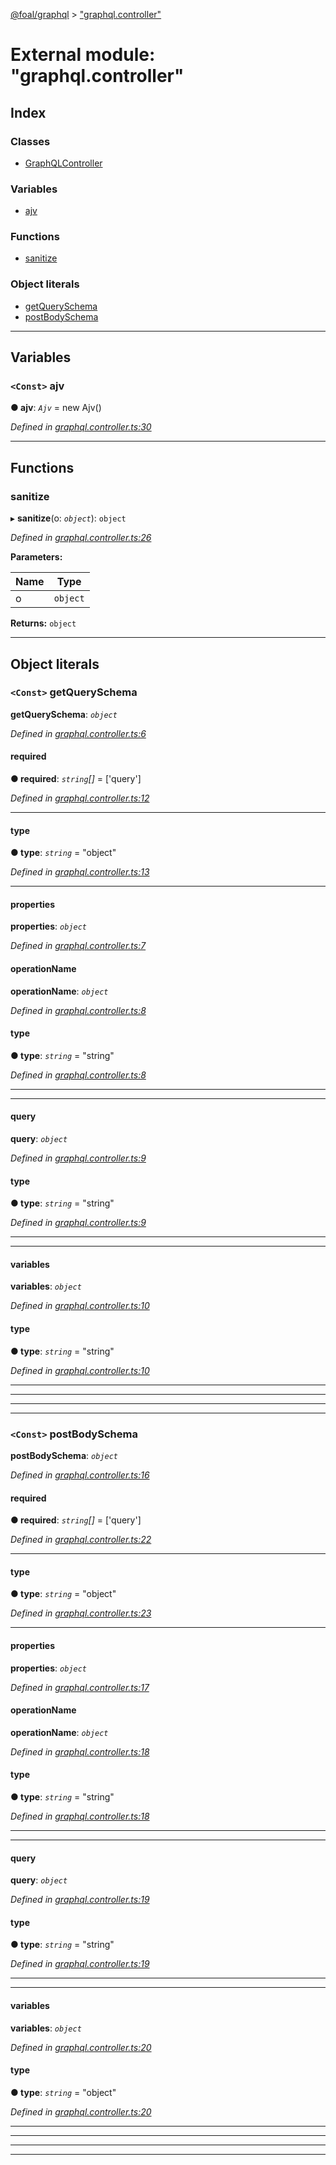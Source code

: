 [@foal/graphql](../README.md) > ["graphql.controller"](../modules/_graphql_controller_.md)

# External module: "graphql.controller"

## Index

### Classes

* [GraphQLController](../classes/_graphql_controller_.graphqlcontroller.md)

### Variables

* [ajv](_graphql_controller_.md#ajv)

### Functions

* [sanitize](_graphql_controller_.md#sanitize)

### Object literals

* [getQuerySchema](_graphql_controller_.md#getqueryschema)
* [postBodySchema](_graphql_controller_.md#postbodyschema)

---

## Variables

<a id="ajv"></a>

### `<Const>` ajv

**● ajv**: *`Ajv`* =  new Ajv()

*Defined in [graphql.controller.ts:30](https://github.com/FoalTS/foal/blob/cf326d07/packages/graphql/src/graphql.controller.ts#L30)*

___

## Functions

<a id="sanitize"></a>

###  sanitize

▸ **sanitize**(o: *`object`*): `object`

*Defined in [graphql.controller.ts:26](https://github.com/FoalTS/foal/blob/cf326d07/packages/graphql/src/graphql.controller.ts#L26)*

**Parameters:**

| Name | Type |
| ------ | ------ |
| o | `object` |

**Returns:** `object`

___

## Object literals

<a id="getqueryschema"></a>

### `<Const>` getQuerySchema

**getQuerySchema**: *`object`*

*Defined in [graphql.controller.ts:6](https://github.com/FoalTS/foal/blob/cf326d07/packages/graphql/src/graphql.controller.ts#L6)*

<a id="getqueryschema.required"></a>

####  required

**● required**: *`string`[]* =  ['query']

*Defined in [graphql.controller.ts:12](https://github.com/FoalTS/foal/blob/cf326d07/packages/graphql/src/graphql.controller.ts#L12)*

___
<a id="getqueryschema.type"></a>

####  type

**● type**: *`string`* = "object"

*Defined in [graphql.controller.ts:13](https://github.com/FoalTS/foal/blob/cf326d07/packages/graphql/src/graphql.controller.ts#L13)*

___
<a id="getqueryschema.properties"></a>

####  properties

**properties**: *`object`*

*Defined in [graphql.controller.ts:7](https://github.com/FoalTS/foal/blob/cf326d07/packages/graphql/src/graphql.controller.ts#L7)*

<a id="getqueryschema.properties.operationname"></a>

####  operationName

**operationName**: *`object`*

*Defined in [graphql.controller.ts:8](https://github.com/FoalTS/foal/blob/cf326d07/packages/graphql/src/graphql.controller.ts#L8)*

<a id="getqueryschema.properties.operationname.type-1"></a>

####  type

**● type**: *`string`* = "string"

*Defined in [graphql.controller.ts:8](https://github.com/FoalTS/foal/blob/cf326d07/packages/graphql/src/graphql.controller.ts#L8)*

___

___
<a id="getqueryschema.properties.query"></a>

####  query

**query**: *`object`*

*Defined in [graphql.controller.ts:9](https://github.com/FoalTS/foal/blob/cf326d07/packages/graphql/src/graphql.controller.ts#L9)*

<a id="getqueryschema.properties.query.type-2"></a>

####  type

**● type**: *`string`* = "string"

*Defined in [graphql.controller.ts:9](https://github.com/FoalTS/foal/blob/cf326d07/packages/graphql/src/graphql.controller.ts#L9)*

___

___
<a id="getqueryschema.properties.variables"></a>

####  variables

**variables**: *`object`*

*Defined in [graphql.controller.ts:10](https://github.com/FoalTS/foal/blob/cf326d07/packages/graphql/src/graphql.controller.ts#L10)*

<a id="getqueryschema.properties.variables.type-3"></a>

####  type

**● type**: *`string`* = "string"

*Defined in [graphql.controller.ts:10](https://github.com/FoalTS/foal/blob/cf326d07/packages/graphql/src/graphql.controller.ts#L10)*

___

___

___

___
<a id="postbodyschema"></a>

### `<Const>` postBodySchema

**postBodySchema**: *`object`*

*Defined in [graphql.controller.ts:16](https://github.com/FoalTS/foal/blob/cf326d07/packages/graphql/src/graphql.controller.ts#L16)*

<a id="postbodyschema.required-1"></a>

####  required

**● required**: *`string`[]* =  ['query']

*Defined in [graphql.controller.ts:22](https://github.com/FoalTS/foal/blob/cf326d07/packages/graphql/src/graphql.controller.ts#L22)*

___
<a id="postbodyschema.type-4"></a>

####  type

**● type**: *`string`* = "object"

*Defined in [graphql.controller.ts:23](https://github.com/FoalTS/foal/blob/cf326d07/packages/graphql/src/graphql.controller.ts#L23)*

___
<a id="postbodyschema.properties-1"></a>

####  properties

**properties**: *`object`*

*Defined in [graphql.controller.ts:17](https://github.com/FoalTS/foal/blob/cf326d07/packages/graphql/src/graphql.controller.ts#L17)*

<a id="postbodyschema.properties-1.operationname-1"></a>

####  operationName

**operationName**: *`object`*

*Defined in [graphql.controller.ts:18](https://github.com/FoalTS/foal/blob/cf326d07/packages/graphql/src/graphql.controller.ts#L18)*

<a id="postbodyschema.properties-1.operationname-1.type-5"></a>

####  type

**● type**: *`string`* = "string"

*Defined in [graphql.controller.ts:18](https://github.com/FoalTS/foal/blob/cf326d07/packages/graphql/src/graphql.controller.ts#L18)*

___

___
<a id="postbodyschema.properties-1.query-1"></a>

####  query

**query**: *`object`*

*Defined in [graphql.controller.ts:19](https://github.com/FoalTS/foal/blob/cf326d07/packages/graphql/src/graphql.controller.ts#L19)*

<a id="postbodyschema.properties-1.query-1.type-6"></a>

####  type

**● type**: *`string`* = "string"

*Defined in [graphql.controller.ts:19](https://github.com/FoalTS/foal/blob/cf326d07/packages/graphql/src/graphql.controller.ts#L19)*

___

___
<a id="postbodyschema.properties-1.variables-1"></a>

####  variables

**variables**: *`object`*

*Defined in [graphql.controller.ts:20](https://github.com/FoalTS/foal/blob/cf326d07/packages/graphql/src/graphql.controller.ts#L20)*

<a id="postbodyschema.properties-1.variables-1.type-7"></a>

####  type

**● type**: *`string`* = "object"

*Defined in [graphql.controller.ts:20](https://github.com/FoalTS/foal/blob/cf326d07/packages/graphql/src/graphql.controller.ts#L20)*

___

___

___

___

